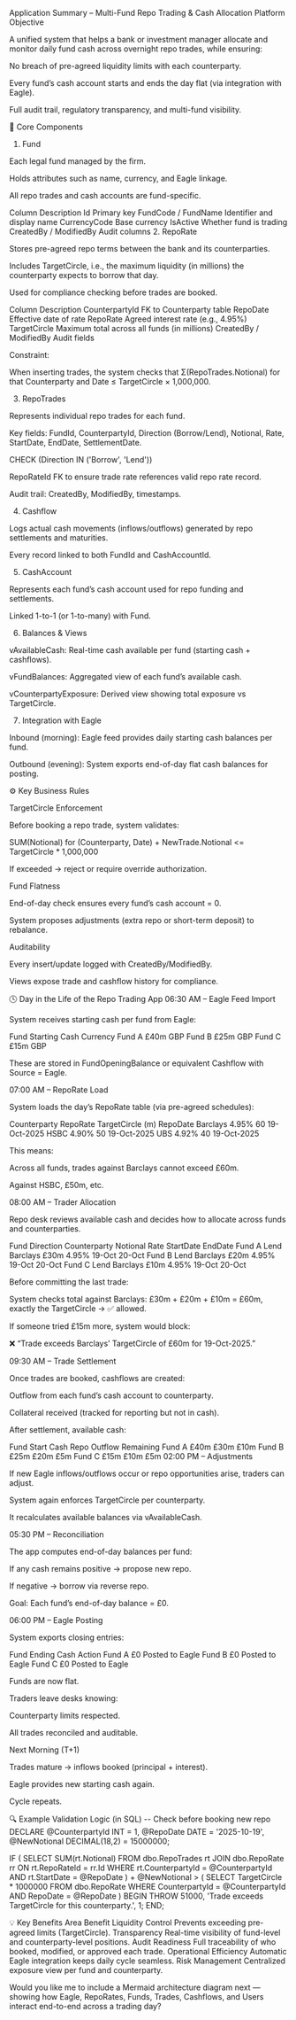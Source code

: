 Application Summary – Multi-Fund Repo Trading & Cash Allocation Platform
Objective

A unified system that helps a bank or investment manager allocate and monitor daily fund cash across overnight repo trades, while ensuring:

No breach of pre-agreed liquidity limits with each counterparty.

Every fund’s cash account starts and ends the day flat (via integration with Eagle).

Full audit trail, regulatory transparency, and multi-fund visibility.

🧩 Core Components
1. Fund

Each legal fund managed by the firm.

Holds attributes such as name, currency, and Eagle linkage.

All repo trades and cash accounts are fund-specific.

Column	Description
Id	Primary key
FundCode / FundName	Identifier and display name
CurrencyCode	Base currency
IsActive	Whether fund is trading
CreatedBy / ModifiedBy	Audit columns
2. RepoRate

Stores pre-agreed repo terms between the bank and its counterparties.

Includes TargetCircle, i.e., the maximum liquidity (in millions) the counterparty expects to borrow that day.

Used for compliance checking before trades are booked.

Column	Description
CounterpartyId	FK to Counterparty table
RepoDate	Effective date of rate
RepoRate	Agreed interest rate (e.g., 4.95%)
TargetCircle	Maximum total across all funds (in millions)
CreatedBy / ModifiedBy	Audit fields

Constraint:

When inserting trades, the system checks that Σ(RepoTrades.Notional) for that Counterparty and Date ≤ TargetCircle × 1,000,000.

3. RepoTrades

Represents individual repo trades for each fund.

Key fields: FundId, CounterpartyId, Direction (Borrow/Lend), Notional, Rate, StartDate, EndDate, SettlementDate.

CHECK (Direction IN ('Borrow', 'Lend'))

RepoRateId FK to ensure trade rate references valid repo rate record.

Audit trail: CreatedBy, ModifiedBy, timestamps.

4. Cashflow

Logs actual cash movements (inflows/outflows) generated by repo settlements and maturities.

Every record linked to both FundId and CashAccountId.

5. CashAccount

Represents each fund’s cash account used for repo funding and settlements.

Linked 1-to-1 (or 1-to-many) with Fund.

6. Balances & Views

vAvailableCash: Real-time cash available per fund (starting cash + cashflows).

vFundBalances: Aggregated view of each fund’s available cash.

vCounterpartyExposure: Derived view showing total exposure vs TargetCircle.

7. Integration with Eagle

Inbound (morning): Eagle feed provides daily starting cash balances per fund.

Outbound (evening): System exports end-of-day flat cash balances for posting.

⚙️ Key Business Rules

TargetCircle Enforcement

Before booking a repo trade, system validates:

SUM(Notional) for (Counterparty, Date) + NewTrade.Notional <= TargetCircle * 1,000,000


If exceeded → reject or require override authorization.

Fund Flatness

End-of-day check ensures every fund’s cash account = 0.

System proposes adjustments (extra repo or short-term deposit) to rebalance.

Auditability

Every insert/update logged with CreatedBy/ModifiedBy.

Views expose trade and cashflow history for compliance.

🕓 Day in the Life of the Repo Trading App
06:30 AM – Eagle Feed Import

System receives starting cash per fund from Eagle:

Fund	Starting Cash	Currency
Fund A	£40m	GBP
Fund B	£25m	GBP
Fund C	£15m	GBP

These are stored in FundOpeningBalance or equivalent Cashflow with Source = Eagle.

07:00 AM – RepoRate Load

System loads the day’s RepoRate table (via pre-agreed schedules):

Counterparty	RepoRate	TargetCircle (m)	RepoDate
Barclays	4.95%	60	19-Oct-2025
HSBC	4.90%	50	19-Oct-2025
UBS	4.92%	40	19-Oct-2025

This means:

Across all funds, trades against Barclays cannot exceed £60m.

Against HSBC, £50m, etc.

08:00 AM – Trader Allocation

Repo desk reviews available cash and decides how to allocate across funds and counterparties.

Fund	Direction	Counterparty	Notional	Rate	StartDate	EndDate
Fund A	Lend	Barclays	£30m	4.95%	19-Oct	20-Oct
Fund B	Lend	Barclays	£20m	4.95%	19-Oct	20-Oct
Fund C	Lend	Barclays	£10m	4.95%	19-Oct	20-Oct

Before committing the last trade:

System checks total against Barclays:
£30m + £20m + £10m = £60m, exactly the TargetCircle → ✅ allowed.

If someone tried £15m more, system would block:

❌ “Trade exceeds Barclays’ TargetCircle of £60m for 19-Oct-2025.”

09:30 AM – Trade Settlement

Once trades are booked, cashflows are created:

Outflow from each fund’s cash account to counterparty.

Collateral received (tracked for reporting but not in cash).

After settlement, available cash:

Fund	Start Cash	Repo Outflow	Remaining
Fund A	£40m	£30m	£10m
Fund B	£25m	£20m	£5m
Fund C	£15m	£10m	£5m
02:00 PM – Adjustments

If new Eagle inflows/outflows occur or repo opportunities arise, traders can adjust.

System again enforces TargetCircle per counterparty.

It recalculates available balances via vAvailableCash.

05:30 PM – Reconciliation

The app computes end-of-day balances per fund:

If any cash remains positive → propose new repo.

If negative → borrow via reverse repo.

Goal: Each fund’s end-of-day balance = £0.

06:00 PM – Eagle Posting

System exports closing entries:

Fund	Ending Cash	Action
Fund A	£0	Posted to Eagle
Fund B	£0	Posted to Eagle
Fund C	£0	Posted to Eagle

Funds are now flat.

Traders leave desks knowing:

Counterparty limits respected.

All trades reconciled and auditable.

Next Morning (T+1)

Trades mature → inflows booked (principal + interest).

Eagle provides new starting cash again.

Cycle repeats.

🔍 Example Validation Logic (in SQL)
-- Check before booking new repo
DECLARE @CounterpartyId INT = 1, @RepoDate DATE = '2025-10-19', @NewNotional DECIMAL(18,2) = 15000000;

IF (
    SELECT SUM(rt.Notional)
    FROM dbo.RepoTrades rt
    JOIN dbo.RepoRate rr ON rt.RepoRateId = rr.Id
    WHERE rt.CounterpartyId = @CounterpartyId AND rt.StartDate = @RepoDate
) + @NewNotional >
(
    SELECT TargetCircle * 1000000 FROM dbo.RepoRate WHERE CounterpartyId = @CounterpartyId AND RepoDate = @RepoDate
)
BEGIN
    THROW 51000, 'Trade exceeds TargetCircle for this counterparty.', 1;
END;

💡 Key Benefits
Area	Benefit
Liquidity Control	Prevents exceeding pre-agreed limits (TargetCircle).
Transparency	Real-time visibility of fund-level and counterparty-level positions.
Audit Readiness	Full traceability of who booked, modified, or approved each trade.
Operational Efficiency	Automatic Eagle integration keeps daily cycle seamless.
Risk Management	Centralized exposure view per fund and counterparty.

Would you like me to include a Mermaid architecture diagram next — showing how Eagle, RepoRates, Funds, Trades, Cashflows, and Users interact end-to-end across a trading day?